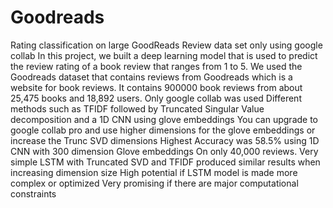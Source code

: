 # Goodreads
Rating classification on large GoodReads Review data set only using google collab
In this project, we built a deep learning model that is used to predict the review rating of a book
review that ranges from 1 to 5. We used the Goodreads dataset that contains reviews from
Goodreads which is a website for book reviews. It contains 900000 book reviews from about
25,475 books and 18,892 users.
Only google collab was used
Different methods such as TFIDF followed by Truncated Singular Value decomposition
and a 1D CNN using glove embeddings
You can upgrade to google collab pro and use higher dimensions for the glove embeddings or increase the Trunc SVD dimensions
Highest Accuracy was 58.5% using 1D CNN with 300 dimension Glove embeddings
On only 40,000 reviews.
Very simple LSTM with Truncated SVD and TFIDF produced similar results when increasing dimension size
High potential if LSTM model is made more complex or optimized
Very promising if there are major computational constraints 
